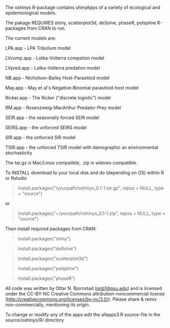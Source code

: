 The oshinys R-package contains shinyApps of a variety of ecological and epidemiological models. 

The pakage REQUIRES shiny,
    scatterplot3d,
    deSolve,
    phaseR,
    polspline R-packages from CRAN to run.

The current models are:

LPA.app - LPA Tribolium model

LVcomp.app - Lotka-Volterra competion model

LVpred.app - Lotka-Volterra predation model

NB.app - Nicholson-Bailey Host-Parasitoid model

May.app - May et al's Negative-Binomial parasitoid-host model

Ricker.app - The Ricker ("discrete logistic") model

RM.app - Rosenzweig-MacArthur Predator-Prey model

SEIR.app - the seasonally forced SEIR model

SEIRS.app - the unforced SEIRS model

SIR.app - the unforced SIR model

TSIR.app - the unforced TSIR model with demographic an environmental stochasticity


The tar.gz is Mac/Linux compatible,  .zip is widows compatible. 

To INSTALL download to your local disk and do (depending on OS) within R or Rstudio

> install.packages("/yourpath/oshinys_0.1-1.tar.gz", repos = NULL, type = "source")

or

> install.packages("~/yourpath/oshinys_0.1-1.zip", repos = NULL, type = "source")

Then install required packages from CRAN:

> install.packages("shiny")

> install.packages("deSolve")

> install.packages("scatterplot3d")

> install.packages("polspline")

> install.packages("phaseR")


All code was written by Ottar N. Bjornstad (onb1@psu.edu) and is licensed under the CC-BY-NC Creative Commons attribution-noncommercial license (http://creativecommons.org/licenses/by-nc/3.0/). Please share & remix non-commercially, mentioning its origin.

To change or modify any of the apps edit the allapps3.R source-file in the source/oshinys/R/ directory
